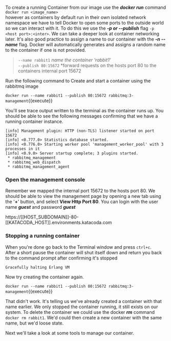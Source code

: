 To create a running Container from our image use the ***docker run*** command `docker run <image_name>`  
however as containers by default run in their own isolated network namespace we have to tell Docker to open some ports to the outside world so we can interact with it. To do this we use the ***-p or --publish*** flag `-p <host port>:<inter>`. We can take a deeper look at container networking later.
It's also good practice to assign a name to our container with the ***-n --name*** flag. Docker will automatically generates and assigns a random name to the container if one is not provided.

> `--name rabbit1` *name the container 'rabbit1'*  
> `--publish 80:15672` *forward requests on the hosts port 80 to the containers internal port 15672 

Run the following command to Create and start a container using the rabbitmq image

`docker run --name rabbit1 --publish 80:15672 rabbitmq:3-management`{{execute}}

You'll see trace output written to the terminal as the container runs up. You should be able to see the following messages confirming that we have a running container instance.

```
[info] Management plugin: HTTP (non-TLS) listener started on port 15672 
[info] <0.777.0> Statistics database started. 
[info] <0.776.0> Starting worker pool 'management_worker_pool' with 3 processes in it 
[info] <0.9.0> Server startup complete; 3 plugins started. 
 * rabbitmq_management
 * rabbitmq_web_dispatch 
 * rabbitmq_management_agent  
```

### Open the management console ###

 Remember we mapped the internal port 15672 to the hosts port 80. We should be able to view the management page by opening a new tab using the '**+**' button, and select **View Http Port 80**. You can login with the user name ***guest*** and password ***guest***

https://[[HOST_SUBDOMAIN]]-80-[[KATACODA_HOST]].environments.katacoda.com

### Stopping a running container ###

When you're done go back to the Terminal window and press `ctrl+c`.  
After a short pause the container will shut itself down and return you back to the command prompt after confirming it's stopped
 
 `Gracefully halting Erlang VM`

Now try creating the container again.

 `docker run --name rabbit1 --publish 80:15672 rabbitmq:3-management`{{execute}}

That didn't work. It's telling us we've already created a container with that name earlier. We only stopped the container running, it still exists on our system. To delete the container we could use the docker ***rm*** command `docker rm rabbit1`. We'd could then create a new container with the same name, but we'd loose state. 

Next we'll take a look at some tools to manage our container.


